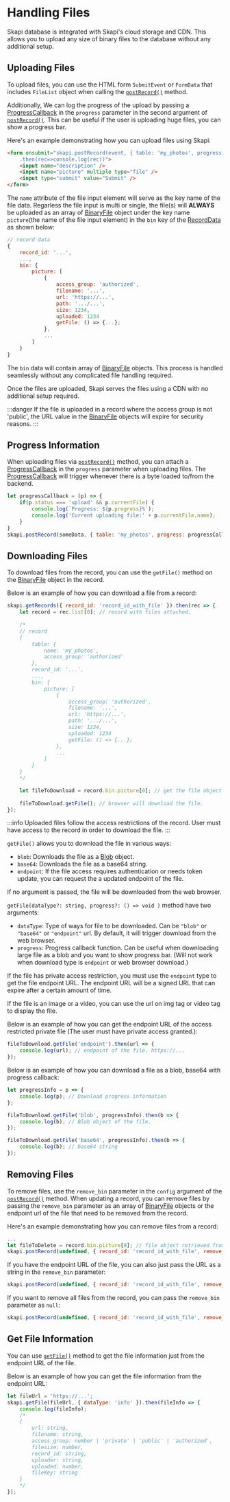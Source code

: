 # Handling Files

Skapi database is integrated with Skapi's cloud storage and CDN.
This allows you to upload any size of binary files to the database without any additional setup.

## Uploading Files

To upload files, you can use the HTML form `SubmitEvent` or `FormData` that includes `FileList` object when calling the [`postRecord()`](/api-reference/database/README.md#postrecord) method.

Additionally, We can log the progress of the upload by passing a [ProgressCallback](/api-reference/data-types/README.md#progresscallback) in the `progress` parameter in the second argument of [`postRecord()`](/api-reference/database/README.md#postrecord).
This can be useful if the user is uploading huge files, you can show a progress bar.

Here's an example demonstrating how you can upload files using Skapi:

```html
<form onsubmit="skapi.postRecord(event, { table: 'my_photos', progress: (p)=>console.log(p) })
    .then(rec=>console.log(rec))">
    <input name="description" />
    <input name="picture" multiple type="file" />
    <input type="submit" value="Submit" />
</form>
```

The `name` attribute of the file input element will serve as the key name of the file data.
Regarless the file input is multi or single, the file(s) will **ALWAYS** be uploaded as an array of [BinaryFile](/api-reference/data-types/README.md#binaryfile) object under the key name `picture`(the name of the file input element) in the `bin` key of the [RecordData](/api-reference/data-types/README.md#recorddata) as shown below:

```js
// record data
{
    record_id: '...',
    ...,
    bin: {
        picture: [
            {
                access_group: 'authorized',
                filename: '...',
                url: 'https://...',
                path: '.../...',
                size: 1234,
                uploaded: 1234
                getFile: () => {...};
            },
            ...
        ]
    }
}
```

The `bin` data will contain array of [BinaryFile](/api-reference/data-types/README.md#binaryfile) objects.
This process is handled seamlessly without any complicated file handling required.

Once the files are uploaded, Skapi serves the files using a CDN with no additional setup required.

:::danger
If the file is uploaded in a record where the access group is not 'public', the URL value in the [BinaryFile](/api-reference/data-types/README.md#binaryfile) objects will expire for security reasons.
:::

## Progress Information

When uploading files via [`postRecord()`](/api-reference/database/README.md#postrecord) method, you can attach a [ProgressCallback](/api-reference/data-types/README.md#progresscallback) in the `progress` parameter when uploading files.
The [ProgressCallback](/api-reference/data-types/README.md#progresscallback) will trigger whenever there is a byte loaded to/from the backend.

```js
let progressCallback = (p) => {
    if(p.status === 'upload' && p.currentFile) {
        console.log(`Progress: ${p.progress}%`);
        console.log('Current uploading file:' + p.currentFile.name);
    }
}
skapi.postRecord(someData, { table: 'my_photos', progress: progressCallback })
```


## Downloading Files

To download files from the record, you can use the `getFile()` method on the [BinaryFile](/api-reference/data-types/README.md#binaryfile) object in the record.

Below is an example of how you can download a file from a record:

```js
skapi.getRecords({ record_id: 'record_id_with_file' }).then(rec => {
    let record = rec.list[0]; // record with files attached.
    
    /*
    // record
    {
        table: {
            name: 'my_photos',
            access_group: 'authorized'
        },
        record_id: '...',
        ...,
        bin: {
            picture: [
                {
                    access_group: 'authorized',
                    filename: '...',
                    url: 'https://...',
                    path: '.../...',
                    size: 1234,
                    uploaded: 1234
                    getFile: () => {...};
                },
                ...
            ]
        }
    }
    */

    let fileToDownload = record.bin.picture[0]; // get the file object from the record
    
    fileToDownload.getFile(); // browser will download the file.
});
```

:::info
Uploaded files follow the access restrictions of the record.
User must have access to the record in order to download the file.
:::

`getFile()` allows you to download the file in various ways:
- `blob`: Downloads the file as a [Blob](https://developer.mozilla.org/en-US/docs/Web/API/Blob) object.
- `base64`: Downloads the file as a base64 string.
- `endpoint`: If the file access requires authentication or needs token update, you can request the a updated endpoint of the file.

If no argument is passed, the file will be downloaded from the web browser.

`getFile(dataType?: string, progress?: () => void )` method have two arguments:
- `dataType`: Type of ways for file to be downloaded. Can be `"blob"` or `"base64"` or `"endpoint"` url. By default, it will trigger download from the web browser.
- `progress`: Progress callback function. Can be useful when downloading large file as a blob and you want to show progress bar. (Will not work when download type is `endpoint` or web browser download.)

If the file has private access restriction, you must use the `endpoint` type to get the file endpoint URL.
The endpoint URL will be a signed URL that can expire after a certain amount of time.

If the file is an image or a video, you can use the url on img tag or video tag to display the file.

Below is an example of how you can get the endpoint URL of the access restricted private file (The user must have private access granted.):

```js
fileToDownload.getFile('endpoint').then(url => {
    console.log(url); // endpoint of the file. https://...
});

```

Below is an example of how you can download a file as a blob, base64 with progress callback:

```js
let progressInfo = p => {
    console.log(p); // Download progress information
};

fileToDownload.getFile('blob', progressInfo).then(b => {
    console.log(b); // Blob object of the file.
});

fileToDownload.getFile('base64', progressInfo).then(b => {
    console.log(b); // base64 string
});
```

## Removing Files

To remove files, use the `remove_bin` parameter in the `config` argument of the [`postRecord()`](/api-reference/database/README.md#postrecord) method.
When updating a record, you can remove files by passing the `remove_bin` parameter as an array of [BinaryFile](/api-reference/data-types/README.md#binaryfile) objects or the endpoint url of the file that need to be removed from the record.

Here's an example demonstrating how you can remove files from a record:

```js
...
let fileToDelete = record.bin.picture[0]; // file object retrieved from the record.
skapi.postRecord(undefined, { record_id: 'record_id_with_file', remove_bin: [fileToDelete] });
```

If you have the endpoint URL of the file, you can also just pass the URL as a string in the `remove_bin` parameter:

```js
skapi.postRecord(undefined, { record_id: 'record_id_with_file', remove_bin: ['https://...'] });
```

If you want to remove all files from the record, you can pass the `remove_bin` parameter as `null`:

```js
skapi.postRecord(undefined, { record_id: 'record_id_with_file', remove_bin: null }); // removes all files from the record.
```

## Get File Information

You can use [`getFile()`](/api-reference/database/README.md#getfile) method to get the file information just from the endpoint URL of the file.

Below is an example of how you can get the file information from the endpoint URL:

```js
let fileUrl = 'https://...';
skapi.getFile(fileUrl, { dataType: 'info' }).then(fileInfo => {
    console.log(fileInfo);
    /*
    {
        url: string,
        filename: string,
        access_group: number | 'private' | 'public' | 'authorized',
        filesize: number,
        record_id: string,
        uploader: string,
        uploaded: number,
        fileKey: string
    }
    */
});
```